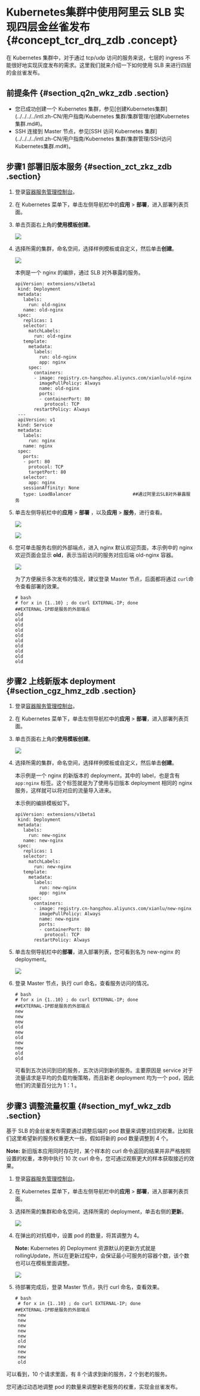 # Kubernetes集群中使用阿里云 SLB 实现四层金丝雀发布 {#concept_tcr_drq_zdb .concept}

在 Kubernetes 集群中，对于通过 tcp/udp 访问的服务来说，七层的 ingress 不能很好地实现灰度发布的需求。这里我们就来介绍一下如何使用 SLB 来进行四层的金丝雀发布。

## 前提条件 {#section_q2n_wkz_zdb .section}

-   您已成功创建一个 Kubernetes 集群，参见[创建Kubernetes集群](../../../../intl.zh-CN/用户指南/Kubernetes 集群/集群管理/创建Kubernetes集群.md#)。
-   SSH 连接到 Master 节点，参见[SSH 访问 Kubernetes 集群](../../../../intl.zh-CN/用户指南/Kubernetes 集群/集群管理/SSH访问Kubernetes集群.md#)。

## 步骤1 部署旧版本服务 {#section_zct_zkz_zdb .section}

1.  登录[容器服务管理控制台](https://cs.console.aliyun.com)。
2.  在 Kubernetes 菜单下，单击左侧导航栏中的**应用** \> **部署**，进入部署列表页面。
3.  单击页面右上角的**使用模板创建**。

    ![](http://static-aliyun-doc.oss-cn-hangzhou.aliyuncs.com/assets/img/14271/15344047355705_zh-CN.png)

4.  选择所需的集群，命名空间，选择样例模板或自定义，然后单击**创建**。

    ![](http://static-aliyun-doc.oss-cn-hangzhou.aliyuncs.com/assets/img/14271/15344047355706_zh-CN.png)

    本例是一个 nginx 的编排，通过 SLB 对外暴露的服务。

    ```
    apiVersion: extensions/v1beta1
     kind: Deployment
     metadata:
       labels:
         run: old-nginx
       name: old-nginx
     spec:
       replicas: 1
       selector:
         matchLabels:
           run: old-nginx
       template:
         metadata:
           labels:
             run: old-nginx
             app: nginx
         spec:
           containers:
           - image: registry.cn-hangzhou.aliyuncs.com/xianlu/old-nginx
             imagePullPolicy: Always
             name: old-nginx
             ports:
             - containerPort: 80
               protocol: TCP
           restartPolicy: Always
     ---
     apiVersion: v1
     kind: Service
     metadata:
       labels:
         run: nginx
       name: nginx
     spec:
       ports:
       - port: 80
         protocol: TCP
         targetPort: 80
       selector:
         app: nginx
       sessionAffinity: None
       type: LoadBalancer                       ##通过阿里云SLB对外暴露服务
    ```

5.  单击左侧导航栏中的**应用** \> **部署** ，以及**应用** \> **服务**，进行查看。

    ![](http://static-aliyun-doc.oss-cn-hangzhou.aliyuncs.com/assets/img/14271/15344047355707_zh-CN.png)

    ![](http://static-aliyun-doc.oss-cn-hangzhou.aliyuncs.com/assets/img/14271/15344047355708_zh-CN.png)

6.  您可单击服务右侧的外部端点，进入 nginx 默认欢迎页面，本示例中的 nginx 欢迎页面会显示 **old**，表示当前访问的服务对应后端 old-nginx 容器。

    ![](http://static-aliyun-doc.oss-cn-hangzhou.aliyuncs.com/assets/img/14271/15344047355711_zh-CN.png)

    为了方便展示多次发布的情况，建议登录 Master 节点，后面都将通过 `curl`命令查看部署的效果。

    ```
    # bash  
    # for x in {1..10} ; do curl EXTERNAL-IP; done                    ##EXTERNAL-IP即是服务的外部端点
    old
    old
    old
    old
    old
    old
    old
    old
    old
    old
    ```


## 步骤2 上线新版本 deployment {#section_cgz_hmz_zdb .section}

1.  登录[容器服务管理控制台](https://cs.console.aliyun.com)。
2.  在 Kubernetes 菜单下，单击左侧导航栏中的**应用** \> **部署**，进入部署列表页面。
3.  单击页面右上角的**使用模板创建**。

    ![](http://static-aliyun-doc.oss-cn-hangzhou.aliyuncs.com/assets/img/14271/15344047355705_zh-CN.png)

4.  选择所需的集群，命名空间，选择样例模板或自定义，然后单击**创建**。

    本示例是一个 nginx 的新版本的 deployment，其中的 label，也是含有 `app:nginx` 标签。这个标签就是为了使用与旧版本 deployment 相同的 nginx 服务，这样就可以将对应的流量导入进来。

    本示例的编排模板如下。

    ```
    apiVersion: extensions/v1beta1
     kind: Deployment
     metadata:
       labels:
         run: new-nginx
       name: new-nginx
     spec:
       replicas: 1
       selector:
         matchLabels:
           run: new-nginx
       template:
         metadata:
           labels:
             run: new-nginx
             app: nginx
         spec:
           containers:
           - image: registry.cn-hangzhou.aliyuncs.com/xianlu/new-nginx
             imagePullPolicy: Always
             name: new-nginx
             ports:
             - containerPort: 80
               protocol: TCP
           restartPolicy: Always
    ```

5.  单击左侧导航栏中的**部署**，进入部署列表，您可看到名为 new-nginx 的 deployment。

    ![](http://static-aliyun-doc.oss-cn-hangzhou.aliyuncs.com/assets/img/14271/15344047355712_zh-CN.png)

6.  登录 Master 节点，执行 curl 命名，查看服务访问的情况。

    ```
    # bash  
    # for x in {1..10} ; do curl EXTERNAL-IP; done                    ##EXTERNAL-IP即是服务的外部端点
    new
    new
    new
    old
    new
    old
    new
    new
    old
    old
    ```

    可看到五次访问到旧的服务，五次访问到新的服务。主要原因是 service 对于流量请求是平均的负载均衡策略，而且新老 deployment 均为一个 pod，因此他们的流量百分比为 1：1 。


## 步骤3 调整流量权重 {#section_myf_wkz_zdb .section}

基于 SLB 的金丝雀发布需要通过调整后端的 pod 数量来调整对应的权重。比如我们这里希望新的服务权重更大一些，假如将新的 pod 数量调整到 4 个。

**Note:** 新旧版本应用同时存在时，某个样本的 curl 命令返回的结果并非严格按照设置的权重，本例中执行 10 次 curl 命令，您可通过观察更大的样本获取接近的效果。

1.  登录[容器服务管理控制台](https://cs.console.aliyun.com)。
2.  在 Kubernetes 菜单下，单击左侧导航栏中的**应用** \> **部署**，进入部署列表页面。
3.  选择所需的集群和命名空间，选择所需的 deployment，单击右侧的**更新**。

    ![](http://static-aliyun-doc.oss-cn-hangzhou.aliyuncs.com/assets/img/14271/15344047355715_zh-CN.png)

4.  在弹出的对抗框中，设置 pod 的数量，将其调整为 4。

    **Note:** Kubernetes 的 Deployment 资源默认的更新方式就是 rollingUpdate，所以在更新过程中，会保证最小可服务的容器个数，该个数也可以在模板里面调整。

    ![](http://static-aliyun-doc.oss-cn-hangzhou.aliyuncs.com/assets/img/14271/15344047355716_zh-CN.png)

5.  待部署完成后，登录 Master 节点，执行 curl 命名，查看效果。

    ```
    # bash  
     # for x in {1..10} ; do curl EXTERNAL-IP; done                    ##EXTERNAL-IP即是服务的外部端点
     new
     new
     new
     new
     new
     old
     new
     new
     new
     old
    ```


可以看到，10 个请求里面，有 8 个请求到新的服务，2 个到老的服务。

您可通过动态地调整 pod 的数量来调整新老服务的权重，实现金丝雀发布。

